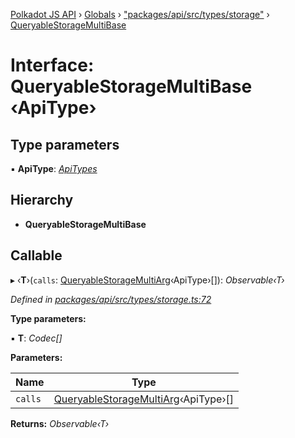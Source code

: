 [Polkadot JS API](../README.md) › [Globals](../globals.md) › ["packages/api/src/types/storage"](../modules/_packages_api_src_types_storage_.md) › [QueryableStorageMultiBase](_packages_api_src_types_storage_.queryablestoragemultibase.md)

# Interface: QueryableStorageMultiBase ‹**ApiType**›

## Type parameters

▪ **ApiType**: *[ApiTypes](../modules/_packages_api_src_types_base_.md#apitypes)*

## Hierarchy

* **QueryableStorageMultiBase**

## Callable

▸ ‹**T**›(`calls`: [QueryableStorageMultiArg](../modules/_packages_api_src_types_storage_.md#queryablestoragemultiarg)‹ApiType›[]): *Observable‹T›*

*Defined in [packages/api/src/types/storage.ts:72](https://github.com/polkadot-js/api/blob/97527871d6/packages/api/src/types/storage.ts#L72)*

**Type parameters:**

▪ **T**: *Codec[]*

**Parameters:**

Name | Type |
------ | ------ |
`calls` | [QueryableStorageMultiArg](../modules/_packages_api_src_types_storage_.md#queryablestoragemultiarg)‹ApiType›[] |

**Returns:** *Observable‹T›*
